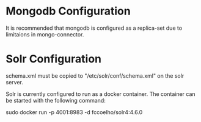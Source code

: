 # Mongodb Configuration

It is recommended that mongodb is configured as a replica-set due to limitaions in mongo-connector.

# Solr Configuration

schema.xml must be copied to "/etc/solr/conf/schema.xml" on the solr server.

Solr is currently configured to run as a docker container. The container can be started with the following command:

sudo docker run -p 4001:8983 -d fccoelho/solr4:4.6.0
